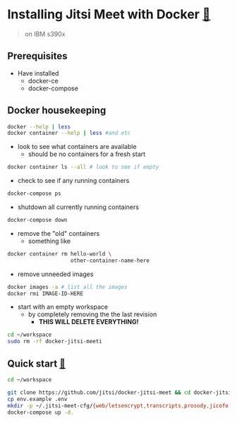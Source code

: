 # Installing Jitsi Meet with Docker [:link:](https://github.com/jitsi/docker-jitsi-meet/blob/master/README.md#jitsi-meet-on-docker)
> on IBM s390x

## Prerequisites
* Have installed
  * docker-ce
  * docker-compose

## Docker housekeeping
```bash
docker --help | less
docker container --help | less #and etc
```
* look to see what containers are available
  *  should be no containers for a fresh start
```bash
docker container ls --all # look to see if empty
```

* check to see if any running containers
```bash
docker-compose ps
```
* shutdown all currently running containers
```bash
docker-compose down
```

* remove the "old" containers
  * something like
```bash
docker container rm hello-world \
                    other-container-name-here
```

* remove unneeded images
```bash
docker images -a # list all the images
docker rmi IMAGE-ID-HERE
```

* start with an empty workspace
  *  by completely removing the the last revision
     * __THIS WILL DELETE EVERYTHING!__
```bash
cd ~/workspace
sudo rm -rf docker-jitsi-meeti
```

## Quick start [:link:](https://github.com/jitsi/docker-jitsi-meet/blob/master/README.md#quick-start)

```bash
cd ~/workspace

git clone https://github.com/jitsi/docker-jitsi-meet && cd docker-jitsi-meet
cp env.example .env
mkdir -p ~/.jitsi-meet-cfg/{web/letsencrypt,transcripts,prosody,jicofo,jvb,jigasi,jibri}
docker-compose up -d.

```

